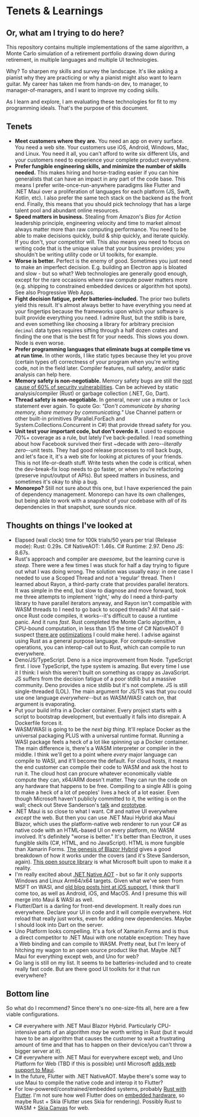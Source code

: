 # Tenets & Learnings
## Or, what am I trying to do here?

This repository contains multiple implementations of the same algorithm, a Monte Carlo simulation of a retirement portfolio drawing down during retirement, in multiple languages and multiple UI technologies. 

Why? To sharpen my skills and survey the landscape. It's like asking a pianist why they are practicing or why a pianist might also want to learn guitar. My career has taken me from hands-on dev, to manager, to manager-of-managers, and I want to improve my coding skills. 

As I learn and explore, I am evaluating these technologies for fit to my programming ideals. That's the purpose of this document. 

## Tenets
* **Meet customers where they are.** You need an app on every surface. You need a web site. Your customers use iOS, Android, Windows, Mac, and Linux. You need it all, you can't afford to write six different UIs, and your customers need to experience your complete product everywhere. 
* **Prefer fungible engineering skills, and minimize the number of skills needed.** This makes hiring and horse-trading easier if you can hire generalists that can have an impact in any part of the code base. This means I prefer write-once-run-anywhere paradigms like Flutter and .NET Maui over a proliferation of languages for each platform (JS, Swift, Kotlin, etc). I also prefer the same tech stack on the backend as the front end. Finally, this means that you should pick technology that has a large talent pool and abundant online resources. 
* **Speed matters in business.** Stealing from Amazon's *Bias for Action* leadership principle, engineering velocity and time to market almost always matter more than raw computing performance. You need to be able to make decisions quickly, build & ship quickly, and iterate quickly. If you don't, your competitor will. This also means you need to focus on writing code that is the unique value that your business provides; you shouldn't be writing utility code or UI toolkits, for example. 
* **Worse is better.** Perfect is the enemy of good. Sometimes you just need to make an imperfect decision. E.g. building an Electron app is bloated and slow - but so what? Web technologies are generally good enough, except for the rare occasions where raw compute power matters more (e.g. shipping to constrained embedded devices or algorithm hot spots). See also Progressive Web Apps. 
* **Fight decision fatigue, prefer batteries-included.** The prior two bullets yield this result. It's almost always better to have everything you need at your fingertips because the frameworks upon which your software is built provide everything you need. I admire Rust, but the stdlib is bare, and even something like choosing a library for arbitrary precision `decimal` data types requires sifting through a half dozen crates and finding the one that is the best fit for your needs. This slows you down. Node is even worse. 
* **Prefer programming languages that eliminate bugs at compile time vs at run time.** In other words, I like static types because they let you prove (certain types of) correctness of your program when you're writing code, not in the field later. Compiler features, null safety, and/or static analysis can help here. 
* **Memory safety is non-negotiable.** Memory safety bugs are still the [root cause of 60% of security vulnerabilities](https://security.googleblog.com/2021/01/data-driven-security-hardening-in.html). Can be achieved by static analysis/compiler (Rust) or garbage collection (.NET, Go, Dart). 
* **Thread safety is non-negotiable.** In general, never use a mutex or `lock` statement ever again. To quote Go: *"Don't communicate by sharing memory, share memory by communicating."* Use Channel pattern or other built-in primitives (Parallel.ForEach and System.Collections.Concurrent in C#) that provide thread safety for you. 
* **Unit test your important code, but don't overdo it.** I used to espouse 70%+ coverage as a rule, but lately I've back-pedalled. I read something about how Facebook survived their first ~decade with zero--*literally zero*--unit tests. They had good release processes to roll back bugs, and let's face it, it's a web site for looking at pictures of your friends. This is not life-or-death stuff. Write tests when the code is critical, when the dev-break-fix loop needs to go faster, or when you're refactoring (preserve input/output of APIs). But speed matters in business, and sometimes it's okay to ship a bug. 
* **Monorepo?** Still not sure about this one, but I have experienced the pain of dependency management. Monorepo can have its own challenges, but being able to work with a snapshot of your codebase with *all* of its dependencies in that snapshot, sure sounds nice. 


## Thoughts on things I've looked at

* Elapsed (wall clock) time for 100k trials/50 years per trial (Release mode): Rust: 0.29s. C# NativeAOT: 1.46s. C# Runtime: 2.97. Deno JS: 8.67s. 
* Rust's approach and compiler are *awesome,* but the learning curve is *steep.* There were a few times I was stuck for half a day trying to figure out what I was doing wrong. The solution was usually easy: in one case I needed to use a Scoped Thread and not a 'regular' thread. Then I learned about Rayon, a third-party crate that provides parallel iterators. It was simple in the end, but slow to diagnose and move forward, took me three attempts to implement 'right,' why do I need a third-party library to have parallel iterators anyway, and Rayon isn't compatible with WASM threads to I need to go back to scoped threads? All that said - once Rust code compiles, it works--it's difficult to cause a runtime panic. And it runs *fast*. Rust completed the Monte Carlo algorithm, a CPU-bound computation, in less than 1/5 the time of C# NativeAOT (I suspect [there are](https://github.com/MichalStrehovsky/SeeSharpSnake) [optimizations](https://learn.microsoft.com/en-us/dotnet/standard/parallel-programming/how-to-speed-up-small-loop-bodies) I could make here). I advise against using Rust as a general purpose language. For compute-sensitive operations, you can interop-call out to Rust, which can compile to run everywhere. 
* Deno/JS/TypeScript. Deno is a nice improvement from Node. TypeScript first. I love TypeScript, the type system is amazing. But every time I use it I think: I wish this weren't built on something as crappy as JavaScript. JS suffers from the decision fatigue of a poor stdlib but a massive community. Deno provides a nice stdlib but it's not complete. JS is still single-threaded (LOL). The main argument for JS/TS was that you could use one language *everywhere*--but as WASM/WASI catch on, that argument is evaporating. 
* Put your build infra in a Docker container. Every project starts with a script to bootstrap development, but eventually it falls into disrepair. A Dockerfile forces it. 
* WASM/WASI is going to be the *next big thing.* It'll replace Docker as the universal packaging PLUS with a universal runtime format. Running a WASI package feels a heck of a lot like spinning up a Docker container. The main difference is, there's a WASM interpreter or compiler in the middle. I think we'll get to a point where *every* major language can compile to WASI, and it'll become the default. For cloud hosts, it means the end customer can compile their code to WASM and ask the host to run it. The cloud host can procure whatever economically viable compute they can, x64/ARM doesn't matter. They can run the code on any hardware that happens to be free. Compiling to a single ABI is going to make a heck of a lot of peoples' lives a heck of a lot easier. Even though Microsoft haven't publicly committed to it, the writing is on the wall; check out Steve Sanderson's [talk](https://learn.microsoft.com/en-us/events/build-2022/od108-future-possibilities-net-core-wasi-webassembly-on-server) and [prototype](https://github.com/SteveSandersonMS/dotnet-wasi-sdk). 
* .NET Maui is so close to what I want. C# and native UI everywhere *except* the web. But then you can use .NET Maui Hybrid aka Maui Blazor, which uses the platform-native web renderer to run your C# as native code with an HTML-based UI on every platform, no WASM involved. It's definitely "worse is better." It's better than Electron, it uses fungible skills (C#, HTML, and no JavaScript). HTML is more fungible than  Xamarin Forms. [The genesis of Blazor Hybrid](https://blog.stevensanderson.com/2019/11/18/2019-11-18-webwindow-a-cross-platform-webview-for-dotnet-core/) gives a good breakdown of how it works under the covers (and it's Steve Sanderson, again). [This open source library](https://github.com/jspuij/TwokaB) is what Microsoft built upon to make it a reality.
* I'm really excited about [.NET Native AOT](https://learn.microsoft.com/en-us/dotnet/core/deploying/native-aot/#platformarchitecture-restrictions) - but so far it only supports Windows and Linux Arm64/x64 targets. Given what we've seen from MSFT on WASI, and [old blog posts hint at iOS support](https://visualstudiomagazine.com/articles/2022/04/15/net-7-preview-3.aspx), I think that'll come too, as well as Android, iOS, and MacOS. And I presume this will merge into Maui & WASI as well. 
* Flutter/Dart is a darling for front-end development. It really does run everywhere. Declare your UI in code and it will compile everywhere. Hot reload that really just works, even for adding new dependencies. Maybe I should look into Dart on the server. 
* Uno Platform looks compelling. It's a fork of Xamarin.Forms and is thus a direct competitor to .NET Maui with one notable exception: They have a Web binding and can compile to WASM. Pretty neat, but I'm leery of hitching my wagon to an open source product like that. Maybe .NET Maui for everything except web, and Uno for web?
* Go lang is still on my list. It seems to be batteries-included and to create really fast code. But are there good UI toolkits for it that run everywhere? 

## Bottom line

So what do I recommend? Since there's no one-size-fits all, here are a few viable configurations. 

* C# everywhere with .NET Maui Blazor Hybrid. Particularly CPU-intensive parts of an algorithm *may* be worth writing in Rust (but it would have to be an algorithm that causes the customer to wait a frustrating amount of time and that has to happen on their device/you can't throw a bigger server at it). 
* C# everywhere with .NET Maui for everywhere except web, and Uno Platform for Web (TBD if this is possible) until Microsoft [adds web support to Maui](https://github.com/dotnet/maui/discussions/62).
* In the future, Flutter with .NET NativeAOT. Maybe there's some way to use Maui to compile the native code and interop it to Flutter?
* For low-powered/constrained/embedded systems, probably [Rust with Flutter](https://pub.dev/packages/flutter_rust_bridge). I'm not sure how well Flutter does on [embedded hardware](https://flutter.dev/multi-platform/embedded), so maybe Rust + Skia (Flutter uses Skia for rendering). Possibly Rust to WASM + [Skia Canvas](https://skia.org/docs/user/api/skcanvas_overview/) for web. 